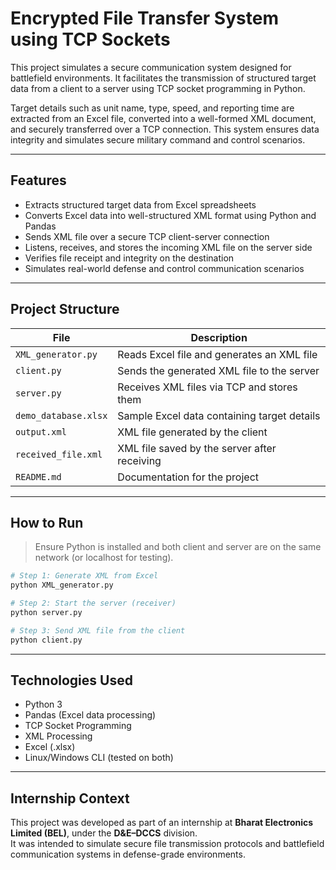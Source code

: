 # Encrypted File Transfer System using TCP Sockets

This project simulates a secure communication system designed for battlefield environments. It facilitates the transmission of structured target data from a client to a server using TCP socket programming in Python.

Target details such as unit name, type, speed, and reporting time are extracted from an Excel file, converted into a well-formed XML document, and securely transferred over a TCP connection. This system ensures data integrity and simulates secure military command and control scenarios.

---

## Features

- Extracts structured target data from Excel spreadsheets
- Converts Excel data into well-structured XML format using Python and Pandas
- Sends XML file over a secure TCP client-server connection
- Listens, receives, and stores the incoming XML file on the server side
- Verifies file receipt and integrity on the destination
- Simulates real-world defense and control communication scenarios

---

## Project Structure

| File | Description |
|------|-------------|
| `XML_generator.py` | Reads Excel file and generates an XML file |
| `client.py` | Sends the generated XML file to the server |
| `server.py` | Receives XML files via TCP and stores them |
| `demo_database.xlsx` | Sample Excel data containing target details |
| `output.xml` | XML file generated by the client |
| `received_file.xml` | XML file saved by the server after receiving |
| `README.md` | Documentation for the project |

---

## How to Run

> Ensure Python is installed and both client and server are on the same network (or localhost for testing).

```bash
# Step 1: Generate XML from Excel
python XML_generator.py

# Step 2: Start the server (receiver)
python server.py

# Step 3: Send XML file from the client
python client.py
```

---

## Technologies Used

- Python 3  
- Pandas (Excel data processing)  
- TCP Socket Programming  
- XML Processing  
- Excel (.xlsx)  
- Linux/Windows CLI (tested on both)

---

## Internship Context

This project was developed as part of an internship at **Bharat Electronics Limited (BEL)**, under the **D&E–DCCS** division.  
It was intended to simulate secure file transmission protocols and battlefield communication systems in defense-grade environments.
